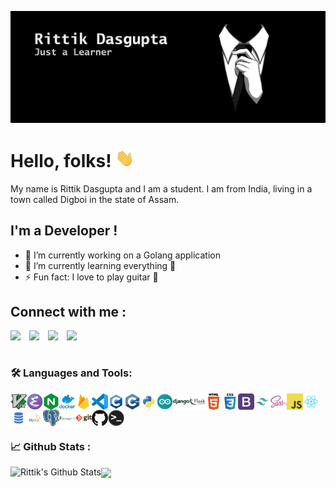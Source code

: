 
[![Header](https://raw.githubusercontent.com/hrk2023/hrk2023/master/githubheader.png)](https://martinheinz.dev/)
# Hello, folks! <img src="https://raw.githubusercontent.com/hrk2023/hrk2023/master/images/wave.gif" width="30px"> 
My name is Rittik Dasgupta and I am a student. I am from India, living in a town called Digboi in the state of Assam.
<!--
**hrk2023/hrk2023** is a ✨ _special_ ✨ repository because its `README.md` (this file) appears on your GitHub profile.

Here are some ideas to get you started:
-->

## I'm a Developer !
- 🔭 I’m currently working on a Golang application
- 🌱 I’m currently learning everything 🤣
- ⚡ Fun fact: I love to play guitar 🎸

## Connect with me :
[<img width="30px" align="left" src="https://raw.githubusercontent.com/hrk2023/hrk2023/master/images/linkedin.png"/>][linkedin]

[<img width="30px" align="left" src="https://raw.githubusercontent.com/hrk2023/hrk2023/master/images/facebook.png"/>][facebook]

[<img width="30px" align="left" src="https://raw.githubusercontent.com/hrk2023/hrk2023/master/images/instagram.png"/>][instagram]

[<img width="30px" align="left" src="https://raw.githubusercontent.com/hrk2023/hrk2023/master/images/telegram.png"/>][telegram]


[facebook]: https://www.facebook.com/hritick.dasgupta
[linkedin]: https://www.linkedin.com/in/hrk2023/
[instagram]: https://www.instagram.com/_cipherman_/
[telegram]: https://web.telegram.org/#/@Dreadstone
<br><br>
### 🛠️ Languages and Tools:

[<img align="left" alt="vim" width="26px" src="https://raw.githubusercontent.com/github/explore/80688e429a7d4ef2fca1e82350fe8e3517d3494d/topics/vim/vim.png" />]()

[<img align="left" alt="spacemacs" width="26px" src="https://raw.githubusercontent.com/github/explore/80688e429a7d4ef2fca1e82350fe8e3517d3494d/topics/emacs/emacs.png" />]()

[<img align="left" alt="NginX" width="26px" src="https://raw.githubusercontent.com/github/explore/main/topics/nginx/nginx.png" />]()

[<img align="left" alt="Docker" width="26px" src="https://raw.githubusercontent.com/github/explore/main/topics/docker/docker.png" />]()

[<img align="left" alt="Visual Studio Code" width="26px" src="https://raw.githubusercontent.com/github/explore/main/topics/firebase/firebase.png" />]()

[<img align="left" alt="Firebase" width="26px" src="https://raw.githubusercontent.com/github/explore/80688e429a7d4ef2fca1e82350fe8e3517d3494d/topics/visual-studio-code/visual-studio-code.png" />]()

[<img align="left" alt="c" width="26px" src="https://raw.githubusercontent.com/github/explore/80688e429a7d4ef2fca1e82350fe8e3517d3494d/topics/c/c.png" />]()

[<img align="left" alt="c++" width="26px" src="https://raw.githubusercontent.com/github/explore/80688e429a7d4ef2fca1e82350fe8e3517d3494d/topics/cpp/cpp.png" />]()

[<img align="left" alt="python" width="26px" src="https://raw.githubusercontent.com/github/explore/80688e429a7d4ef2fca1e82350fe8e3517d3494d/topics/python/python.png" />]()

[<img align="left" alt="arduino" width="26px" src="https://raw.githubusercontent.com/github/explore/80688e429a7d4ef2fca1e82350fe8e3517d3494d/topics/arduino/arduino.png" />]()

[<img align="left" alt="django" width="26px" src="https://raw.githubusercontent.com/github/explore/80688e429a7d4ef2fca1e82350fe8e3517d3494d/topics/django/django.png" />]()

[<img align="left" alt="flask" width="26px" src="https://raw.githubusercontent.com/github/explore/80688e429a7d4ef2fca1e82350fe8e3517d3494d/topics/flask/flask.png" />]()

[<img align="left" alt="HTML5" width="26px" src="https://raw.githubusercontent.com/github/explore/80688e429a7d4ef2fca1e82350fe8e3517d3494d/topics/html/html.png" />]()

[<img align="left" alt="CSS3" width="26px" src="https://raw.githubusercontent.com/github/explore/80688e429a7d4ef2fca1e82350fe8e3517d3494d/topics/css/css.png" />]()

[<img align="left" alt="bootstrap" width="26px" src="https://raw.githubusercontent.com/github/explore/80688e429a7d4ef2fca1e82350fe8e3517d3494d/topics/bootstrap/bootstrap.png" />]()

[<img align="left" alt="tailwind" width="26px" src="https://raw.githubusercontent.com/github/explore/80688e429a7d4ef2fca1e82350fe8e3517d3494d/topics/tailwind/tailwind.png" />]()

[<img align="left" alt="Sass" width="26px" src="https://raw.githubusercontent.com/github/explore/80688e429a7d4ef2fca1e82350fe8e3517d3494d/topics/sass/sass.png" />]()

[<img align="left" alt="JavaScript" width="26px" src="https://raw.githubusercontent.com/github/explore/80688e429a7d4ef2fca1e82350fe8e3517d3494d/topics/javascript/javascript.png" />]()

[<img align="left" alt="React" width="26px" src="https://raw.githubusercontent.com/github/explore/80688e429a7d4ef2fca1e82350fe8e3517d3494d/topics/react/react.png" />]()

[<img align="left" alt="SQL" width="26px" src="https://raw.githubusercontent.com/github/explore/80688e429a7d4ef2fca1e82350fe8e3517d3494d/topics/sql/sql.png" />]()

[<img align="left" alt="MySQL" width="26px" src="https://raw.githubusercontent.com/github/explore/80688e429a7d4ef2fca1e82350fe8e3517d3494d/topics/mysql/mysql.png" />]()

[<img align="left" alt="postgresql" width="26px" src="https://raw.githubusercontent.com/github/explore/80688e429a7d4ef2fca1e82350fe8e3517d3494d/topics/postgresql/postgresql.png" />]()

[<img align="left" alt="MongoDB" width="26px" src="https://raw.githubusercontent.com/github/explore/80688e429a7d4ef2fca1e82350fe8e3517d3494d/topics/mongodb/mongodb.png" />]()

[<img align="left" alt="Git" width="26px" src="https://raw.githubusercontent.com/github/explore/80688e429a7d4ef2fca1e82350fe8e3517d3494d/topics/git/git.png" />]()

[<img align="left" alt="GitHub" width="26px" src="https://raw.githubusercontent.com/github/explore/78df643247d429f6cc873026c0622819ad797942/topics/github/github.png" />]()

[<img align="left" alt="terminal" width="26px" src="https://raw.githubusercontent.com/github/explore/80688e429a7d4ef2fca1e82350fe8e3517d3494d/topics/terminal/terminal.png" />]()

<br><br><br>

### 📈 Github Stats :  

<a href="https://github.com/hrk2023/hrk2023">
    <img align="left" alt="Rittik's Github Stats" src="https://github-readme-stats.vercel.app/api?username=hrk2023&show_icons=true&hide_border=true&count_private=true&bg_color=80,59F562,00D68B&text_color=004D0A&title_color=111111&icon_color=111111" />
</a>
<a href="https://github.com/hrk2023/hrk2023">
  <img align="center" src="https://github-readme-stats.vercel.app/api/top-langs/?username=hrk2023&title_color=111111&hide_border=true&count_private=true&bg_color=80,59F562,00D68B&layout=compact" />
</a>

